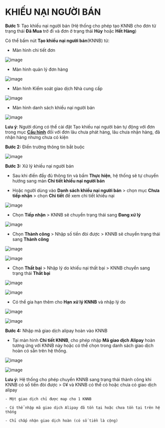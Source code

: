 # KHIẾU NẠI NGƯỜI BÁN
**Bước 1:** Tạo khiếu nại người bán (Hệ thống cho phép tạo KNNB cho đơn từ trạng thái **Đã Mua** trở đi và đơn ở trạng thái **Hủy** hoặc **Hết Hàng**) 

Có thể bấm nút **Tạo khiếu nại người bán**(KNNB) từ:

  - Màn hình chi tiết đơn
  
![image](https://user-images.githubusercontent.com/75475064/101886491-24b3d880-3bce-11eb-9236-a8f23e3914ac.png)

  - Màn hình quản lý đơn hàng
  
![image](https://user-images.githubusercontent.com/75475064/101886935-caffde00-3bce-11eb-925b-53af342e652a.png)

  - Màn hình Kiểm soát giao dịch Nhà cung cấp

![image](https://user-images.githubusercontent.com/75475064/101887064-f4b90500-3bce-11eb-9f88-03e7bbece1a9.png)

  - Màn hình danh sách khiếu nại người bán
  
![image](https://user-images.githubusercontent.com/75475064/101886822-9c820300-3bce-11eb-8d2c-648fccec3eb8.png)

**Lưu ý**: Người dùng có thể cài đặt Tạo khiếu nại người bán tự động với đơn trong mục **[Cấu hình](m5/cauhinhnangcao.md)** đối với đơn lâu chưa phát hàng, lâu chưa nhận hàng, đã nhận hàng nhưng chưa có kiện

**Bước 2:** Điền trường thông tin bắt buộc

![image](https://user-images.githubusercontent.com/75475064/101887687-ca1b7c00-3bcf-11eb-9588-fef7da1f58d4.png)

**Bước 3:** Xử lý khiếu nại người bán

  * Sau khi điền đầy đủ thông tin và bấm **Thực hiện**, hệ thống sẽ tự chuyển hướng sang màn **Chi tiết khiếu nại người bán** 
  
  * Hoặc người dùng vào **Danh sách khiếu nại người bán** > chọn mục **Chưa tiếp nhận** > chọn **Chi tiết** để xem chi tiết khiếu nại

![image](https://user-images.githubusercontent.com/75475064/101887975-2bdbe600-3bd0-11eb-95d1-c98316a14c2d.png)

  * Chọn **Tiếp nhận** > KNNB sẽ chuyển trạng thái sang **Đang xử lý**
 
![image](https://user-images.githubusercontent.com/75475064/101892134-96435500-3bd5-11eb-9df7-eb2d4d6173eb.png)

  * Chọn **Thành công** > Nhập số tiền đòi được >  KNNB sẽ chuyển trạng thái sang **Thành công**

![image](https://user-images.githubusercontent.com/75475064/101892342-d86c9680-3bd5-11eb-8dc8-ba7a78158eea.png)

![image](https://user-images.githubusercontent.com/75475064/101892600-2d101180-3bd6-11eb-8187-1afe0db9d5ec.png)

  * Chọn **Thất bại** > Nhập lý do khiếu nại thất bại > KNNB chuyển sang trạng thái **Thất  bại**

![image](https://user-images.githubusercontent.com/75475064/101892442-f89c5580-3bd5-11eb-96b8-8f08299dd06b.png)

![image](https://user-images.githubusercontent.com/75475064/101892826-73fe0700-3bd6-11eb-86ec-bc1759b680b0.png)

  * Có thể gia hạn thêm cho **Hạn xử lý KNNB** và nhập lý do

![image](https://user-images.githubusercontent.com/75475064/101891908-419fda00-3bd5-11eb-8e51-c832c99b876b.png)

![image](https://user-images.githubusercontent.com/75475064/101891959-53817d00-3bd5-11eb-8dc9-83b37f2562f9.png)

**Bước 4:** Nhập mã giao dịch alipay hoàn vào KNNB

  * Tại màn hình **Chi tiết KNNB**, cho phép nhập **Mã giao dịch Alipay** hoàn tương ứng với KNNB này hoặc có thể chọn trong danh sách giao dịch hoàn có sẵn trên hệ thống.
  
![image](https://user-images.githubusercontent.com/75475064/101893038-c17a7400-3bd6-11eb-83b3-6b6e9e84e86c.png)

![image](https://user-images.githubusercontent.com/75475064/101893149-ec64c800-3bd6-11eb-9db2-883216aeefcd.png)

 **Lưu ý:** Hệ thống cho phép chuyển KNNB sang trạng thái thành công khi KNNB có số tiền đòi được > 0¥ và KNNB có thể có hoặc chưa có giao dịch alipay
  
    - Một giao dịch chỉ được map cho 1 KNNB
    
    - Có thể nhập mã giao dịch Alipay đã tồn tại hoặc chưa tồn tại trên hệ thống
    
    - Chỉ chấp nhận giao dịch hoàn (có số tiền là cộng)

